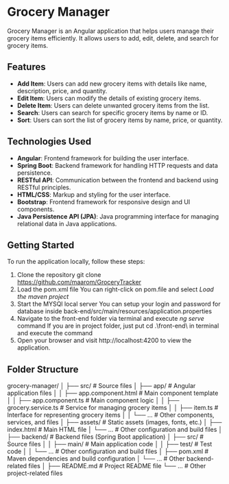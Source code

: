 # Grocery Manager

Grocery Manager is an Angular application that helps users manage their grocery items efficiently. It allows users to add, edit, delete, and search for grocery items.

## Features

- **Add Item**: Users can add new grocery items with details like name, description, price, and quantity.
- **Edit Item**: Users can modify the details of existing grocery items.
- **Delete Item**: Users can delete unwanted grocery items from the list.
- **Search**: Users can search for specific grocery items by name or ID.
- **Sort**: Users can sort the list of grocery items by name, price, or quantity.

## Technologies Used

- **Angular**: Frontend framework for building the user interface.
- **Spring Boot**: Backend framework for handling HTTP requests and data persistence.
- **RESTful API**: Communication between the frontend and backend using RESTful principles.
- **HTML/CSS**: Markup and styling for the user interface.
- **Bootstrap**: Frontend framework for responsive design and UI components.
- **Java Persistence API (JPA)**: Java programming interface for managing relational data in Java applications.

## Getting Started

To run the application locally, follow these steps:

 1. Clone the repository 
 git clone https://github.com/maarom/GroceryTracker  
 2. Load the pom.xml file
 You can right-click on pom.file and select *Load the maven project* 
 3. Start the MYSQl local server
 You can setup your login and password for database inside back-end/src/main/resources/application.properties
 4. Navigate to the front-end folder via terminal and execute *ng serve* command
 If you are in project folder, just put cd .\front-end\ in terminal and execute the command
 5. Open your browser and visit http://localhost:4200 to view the application.



## Folder Structure
grocery-manager/
│
├── src/                     # Source files
│   ├── app/                 # Angular application files
│   │   ├── app.component.html      # Main component template
│   │   ├── app.component.ts        # Main component logic
│   │   ├── grocery.service.ts      # Service for managing grocery items
│   │   ├── item.ts                # Interface for representing grocery items
│   │   └── ...                    # Other components, services, and files
│   ├── assets/              # Static assets (images, fonts, etc.)
│   ├── index.html           # Main HTML file
│   └── ...                  # Other configuration and build files
│
├── backend/                 # Backend files (Spring Boot application)
│   ├── src/                 # Source files
│   │   ├── main/            # Main application code
│   │   ├── test/            # Test code
│   │   └── ...              # Other configuration and build files
│   ├── pom.xml              # Maven dependencies and build configuration
│   └── ...                  # Other backend-related files
│
├── README.md               # Project README file
└── ...                     # Other project-related files
